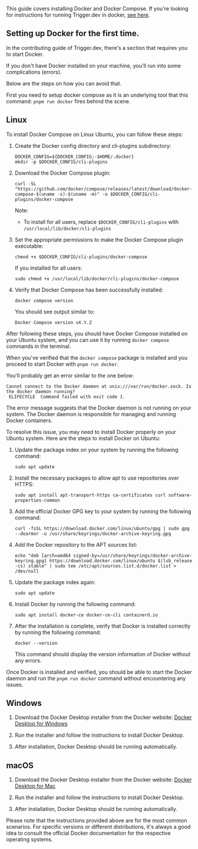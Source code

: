 This guide covers installing Docker and Docker Compose. If you're looking for instructions for running Trigger.dev in docker, [see here](https://github.com/triggerdotdev/docker).

## Setting up Docker for the first time.

In the contributing guide of Trigger.dev, there's a section that requires you to start Docker.

If you don't have Docker installed on your machine, you'll run into some complications (errors).

Below are the steps on how you can avoid that.

First you need to setup docker compose as it is an underlying tool that this command: `pnpm run docker` fires behind the scene.

## Linux

To install Docker Compose on Linux Ubuntu, you can follow these steps:

1. Create the Docker config directory and cli-plugins subdirectory:

   ```shell
   DOCKER_CONFIG=${DOCKER_CONFIG:-$HOME/.docker}
   mkdir -p $DOCKER_CONFIG/cli-plugins
   ```

2. Download the Docker Compose plugin:

   ```shell
   curl -SL "https://github.com/docker/compose/releases/latest/download/docker-compose-$(uname -s)-$(uname -m)" -o $DOCKER_CONFIG/cli-plugins/docker-compose
   ```

   Note:

   - To install for all users, replace `$DOCKER_CONFIG/cli-plugins` with `/usr/local/lib/docker/cli-plugins`

3. Set the appropriate permissions to make the Docker Compose plugin executable:

   ```shell
   chmod +x $DOCKER_CONFIG/cli-plugins/docker-compose
   ```

   If you installed for all users:

   ```shell
   sudo chmod +x /usr/local/lib/docker/cli-plugins/docker-compose
   ```

4. Verify that Docker Compose has been successfully installed:

   ```shell
   docker compose version
   ```

   You should see output similar to:

   ```
   Docker Compose version vX.Y.Z
   ```

After following these steps, you should have Docker Compose installed on your Ubuntu system, and you can use it by running `docker compose` commands in the terminal.

When you've verified that the `docker compose` package is installed and you proceed to start Docker with `pnpm run docker`.

You'll probably get an error similar to the one below:

```shell
Cannot connect to the Docker daemon at unix:///var/run/docker.sock. Is the docker daemon running?
 ELIFECYCLE  Command failed with exit code 1.
```

The error message suggests that the Docker daemon is not running on your system. The Docker daemon is responsible for managing and running Docker containers.

To resolve this issue, you may need to install Docker properly on your Ubuntu system. Here are the steps to install Docker on Ubuntu:

1. Update the package index on your system by running the following command:

   ```shell
   sudo apt update
   ```

2. Install the necessary packages to allow apt to use repositories over HTTPS:

   ```shell
   sudo apt install apt-transport-https ca-certificates curl software-properties-common
   ```

3. Add the official Docker GPG key to your system by running the following command:

   ```shell
   curl -fsSL https://download.docker.com/linux/ubuntu/gpg | sudo gpg --dearmor -o /usr/share/keyrings/docker-archive-keyring.gpg
   ```

4. Add the Docker repository to the APT sources list:

   ```shell
   echo "deb [arch=amd64 signed-by=/usr/share/keyrings/docker-archive-keyring.gpg] https://download.docker.com/linux/ubuntu $(lsb_release -cs) stable" | sudo tee /etc/apt/sources.list.d/docker.list > /dev/null
   ```

5. Update the package index again:

   ```shell
   sudo apt update
   ```

6. Install Docker by running the following command:

   ```shell
   sudo apt install docker-ce docker-ce-cli containerd.io
   ```

7. After the installation is complete, verify that Docker is installed correctly by running the following command:

   ```shell
   docker --version
   ```

   This command should display the version information of Docker without any errors.

Once Docker is installed and verified, you should be able to start the Docker daemon and run the `pnpm run docker` command without encountering any issues.

## Windows

1. Download the Docker Desktop installer from the Docker website: [Docker Desktop for Windows](https://www.docker.com/products/docker-desktop)

2. Run the installer and follow the instructions to install Docker Desktop.

3. After installation, Docker Desktop should be running automatically.

## macOS

1. Download the Docker Desktop installer from the Docker website: [Docker Desktop for Mac](https://www.docker.com/products/docker-desktop)

2. Run the installer and follow the instructions to install Docker Desktop.

3. After installation, Docker Desktop should be running automatically.

Please note that the instructions provided above are for the most common scenarios. For specific versions or different distributions, it's always a good idea to consult the official Docker documentation for the respective operating systems.
